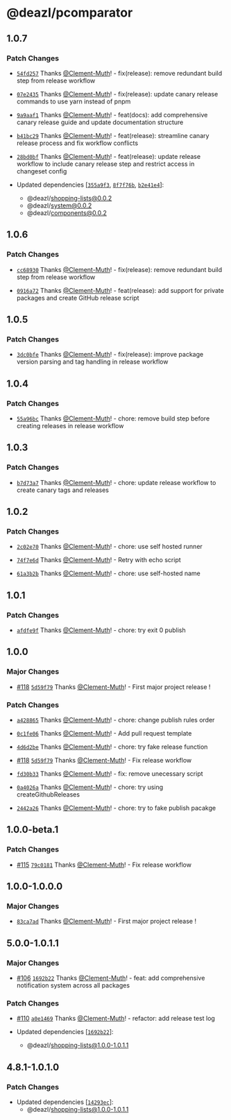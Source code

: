 # @deazl/pcomparator

## 1.0.7

### Patch Changes

- [`54fd257`](https://github.com/Deazl-Comparator/deazl/commit/54fd2579c136293b6b06aefee92355231fa5910c) Thanks [@Clement-Muth](https://github.com/Clement-Muth)! - fix(release): remove redundant build step from release workflow

- [`07e2435`](https://github.com/Deazl-Comparator/deazl/commit/07e2435d93012758d07d9087ee14a7e4b1804abb) Thanks [@Clement-Muth](https://github.com/Clement-Muth)! - fix(release): update canary release commands to use yarn instead of pnpm

- [`9a9aaf1`](https://github.com/Deazl-Comparator/deazl/commit/9a9aaf158954319977cd738b5735cc47841bd78f) Thanks [@Clement-Muth](https://github.com/Clement-Muth)! - feat(docs): add comprehensive canary release guide and update documentation structure

- [`b41bc29`](https://github.com/Deazl-Comparator/deazl/commit/b41bc294ecdf4b9b867dc409687a46c132b46193) Thanks [@Clement-Muth](https://github.com/Clement-Muth)! - feat(release): streamline canary release process and fix workflow conflicts

- [`28bd0bf`](https://github.com/Deazl-Comparator/deazl/commit/28bd0bf5287ad870da219f55f78b4655267ce1fa) Thanks [@Clement-Muth](https://github.com/Clement-Muth)! - feat(release): update release workflow to include canary release step and restrict access in changeset config

- Updated dependencies [[`355a9f3`](https://github.com/Deazl-Comparator/deazl/commit/355a9f3f78c473fba9d78f2455c256b5fd2ff09e), [`8f7f76b`](https://github.com/Deazl-Comparator/deazl/commit/8f7f76b3f6e7b38fc3e7c7344e67df7e789d1509), [`b2e41e4`](https://github.com/Deazl-Comparator/deazl/commit/b2e41e4b08fb1cc6ddd85604cc9767254d12b5fe)]:
  - @deazl/shopping-lists@0.0.2
  - @deazl/system@0.0.2
  - @deazl/components@0.0.2

## 1.0.6

### Patch Changes

- [`cc68930`](https://github.com/Deazl-Comparator/deazl/commit/cc68930a9c79fb7ddcc2e8cf9b1f56ec4c832903) Thanks [@Clement-Muth](https://github.com/Clement-Muth)! - fix(release): remove redundant build step from release workflow

- [`0916a72`](https://github.com/Deazl-Comparator/deazl/commit/0916a72fea73e3a570222652c7d9e1ff3d9ce252) Thanks [@Clement-Muth](https://github.com/Clement-Muth)! - feat(release): add support for private packages and create GitHub release script

## 1.0.5

### Patch Changes

- [`3dc0bfe`](https://github.com/Deazl-Comparator/deazl/commit/3dc0bfeb9fefdf6c32574cd8569c196a4e04875d) Thanks [@Clement-Muth](https://github.com/Clement-Muth)! - fix(release): improve package version parsing and tag handling in release workflow

## 1.0.4

### Patch Changes

- [`55a96bc`](https://github.com/Deazl-Comparator/deazl/commit/55a96bc3a6df6e65743f21af018e54752269e899) Thanks [@Clement-Muth](https://github.com/Clement-Muth)! - chore: remove build step before creating releases in release workflow

## 1.0.3

### Patch Changes

- [`b7d73a7`](https://github.com/Deazl-Comparator/deazl/commit/b7d73a73d988738f81c888a18cc627e63a83e81b) Thanks [@Clement-Muth](https://github.com/Clement-Muth)! - chore: update release workflow to create canary tags and releases

## 1.0.2

### Patch Changes

- [`2c02e70`](https://github.com/Deazl-Comparator/deazl/commit/2c02e70b5cd4b315f732e83bbb41814b8a9ba72c) Thanks [@Clement-Muth](https://github.com/Clement-Muth)! - chore: use self hosted runner

- [`74f7e6d`](https://github.com/Deazl-Comparator/deazl/commit/74f7e6d892ba73ef3f03ce79f63d59c29369165c) Thanks [@Clement-Muth](https://github.com/Clement-Muth)! - Retry with echo script

- [`61a3b2b`](https://github.com/Deazl-Comparator/deazl/commit/61a3b2be91a7d335ad56e1c6bd93377e02df07bb) Thanks [@Clement-Muth](https://github.com/Clement-Muth)! - chore: use self-hosted name

## 1.0.1

### Patch Changes

- [`afdfe9f`](https://github.com/Deazl-Comparator/deazl/commit/afdfe9fb8e51646e2d0d846a1a1fe56f277a66b3) Thanks [@Clement-Muth](https://github.com/Clement-Muth)! - chore: try exit 0 publish

## 1.0.0

### Major Changes

- [#118](https://github.com/Deazl-Comparator/deazl/pull/118) [`5d59f79`](https://github.com/Deazl-Comparator/deazl/commit/5d59f796e9c63ffa79a32c71535d1a58f6283841) Thanks [@Clement-Muth](https://github.com/Clement-Muth)! - First major project release !

### Patch Changes

- [`a428865`](https://github.com/Deazl-Comparator/deazl/commit/a42886505f4ec125e0e50597680917fa55a3b5fd) Thanks [@Clement-Muth](https://github.com/Clement-Muth)! - chore: change publish rules order

- [`0c1fe06`](https://github.com/Deazl-Comparator/deazl/commit/0c1fe06c6b9da38a85173d0e2b0be9fa9356bcfc) Thanks [@Clement-Muth](https://github.com/Clement-Muth)! - Add pull request template

- [`4d6d2be`](https://github.com/Deazl-Comparator/deazl/commit/4d6d2beb3e2569cbe9798a2e658e3356966cbd87) Thanks [@Clement-Muth](https://github.com/Clement-Muth)! - chore: try fake release function

- [#118](https://github.com/Deazl-Comparator/deazl/pull/118) [`5d59f79`](https://github.com/Deazl-Comparator/deazl/commit/5d59f796e9c63ffa79a32c71535d1a58f6283841) Thanks [@Clement-Muth](https://github.com/Clement-Muth)! - Fix release workflow

- [`fd30b33`](https://github.com/Deazl-Comparator/deazl/commit/fd30b33ecde92e2818563e30ba7b2683fb58e70d) Thanks [@Clement-Muth](https://github.com/Clement-Muth)! - fix: remove unecessary script

- [`0a4026a`](https://github.com/Deazl-Comparator/deazl/commit/0a4026ab2c28af7daa70e09a0bfcae02abbc45b9) Thanks [@Clement-Muth](https://github.com/Clement-Muth)! - chore: try using createGithubReleases

- [`2442a26`](https://github.com/Deazl-Comparator/deazl/commit/2442a26a6a09c1b3395b729ff0e11dc8b0191b4a) Thanks [@Clement-Muth](https://github.com/Clement-Muth)! - chore: try to fake publish pacakge

## 1.0.0-beta.1

### Patch Changes

- [#115](https://github.com/Deazl-Comparator/deazl/pull/115) [`79c0181`](https://github.com/Deazl-Comparator/deazl/commit/79c0181e655222578cdca49778fdec02819f5c82) Thanks [@Clement-Muth](https://github.com/Clement-Muth)! - Fix release workflow

## 1.0.0-1.0.0.0

### Major Changes

- [`83ca7ad`](https://github.com/Deazl-Comparator/deazl/commit/83ca7ade37485d1d9c61fe1e66815949ae4a7018) Thanks [@Clement-Muth](https://github.com/Clement-Muth)! - First major project release !

## 5.0.0-1.0.1.1

### Major Changes

- [#106](https://github.com/Deazl-Comparator/deazl/pull/106) [`1692b22`](https://github.com/Deazl-Comparator/deazl/commit/1692b22f06172a621a3ed6736de288ac8ab38516) Thanks [@Clement-Muth](https://github.com/Clement-Muth)! - feat: add comprehensive notification system across all packages

### Patch Changes

- [#110](https://github.com/Deazl-Comparator/deazl/pull/110) [`a0e1469`](https://github.com/Deazl-Comparator/deazl/commit/a0e1469c2d988194ded1e570cf42ba5fd9c83ba0) Thanks [@Clement-Muth](https://github.com/Clement-Muth)! - refactor: add release test log

- Updated dependencies [[`1692b22`](https://github.com/Deazl-Comparator/deazl/commit/1692b22f06172a621a3ed6736de288ac8ab38516)]:
  - @deazl/shopping-lists@1.0.0-1.0.1.1

## 4.8.1-1.0.1.0

### Patch Changes

- Updated dependencies [[`14293ec`](https://github.com/Deazl-Comparator/deazl/commit/14293ec3f422cc822eee9ac7fc83128246bcf6b8)]:
  - @deazl/shopping-lists@1.0.0-1.0.1.1
